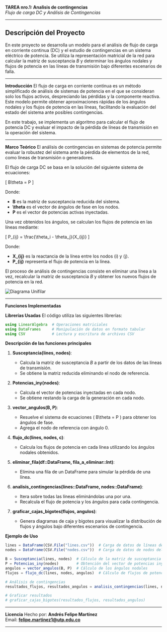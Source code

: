 
**TAREA nro.1: Analisis de contingencias**  
*Flujo de carga DC y Análisis de Contingencias*

---

## Descripción del Proyecto
En este proyecto se desarrolla un modelo para el análisis de flujo de carga en corriente continua (DC) y el estudio de contingencias en un sistema eléctrico de potencia. Se utiliza la representación matricial de la red para calcular la matriz de susceptancia *B* y determinar los ángulos nodales y flujos de potencia en las líneas de transmisión bajo diferentes escenarios de falla.

---

**Introducción**
El flujo de carga en corriente continua es un método simplificado de análisis de sistemas de potencia en el que se consideran solo los flujos activos, despreciando las pérdidas y la componente reactiva. Este modelo permite obtener aproximaciones rápidas de los ángulos nodales y los flujos de potencia en las líneas, facilitando la evaluación del estado del sistema ante posibles contingencias.

En este trabajo, se implementa un algoritmo para calcular el flujo de potencia DC y evaluar el impacto de la pérdida de líneas de transmisión en la operación del sistema.

---

**Marco Teórico**
El análisis de contingencias en sistemas de potencia permite evaluar la robustez del sistema ante la pérdida de elementos de la red, como líneas de transmisión o generadores.

El flujo de carga DC se basa en la solución del siguiente sistema de ecuaciones:

\[ B\theta = P \]

Donde:
- **B** es la matriz de susceptancia reducida del sistema.
- **\theta** es el vector de ángulos de fase en los nodos.
- **P** es el vector de potencias activas inyectadas.

Una vez obtenidos los ángulos, se calculan los flujos de potencia en las líneas mediante:

\[ P_{ij} = \frac{\theta_i - \theta_j}{X_{ij}} \]

Donde:
- **X_{ij}** es la reactancia de la línea entre los nodos \(i\) y \(j\).
- **P_{ij}** representa el flujo de potencia en la línea.

El proceso de análisis de contingencias consiste en eliminar una línea a la vez, recalcular la matriz de susceptancia *B* y obtener los nuevos flujos de potencia en la red.

![Diagrama Unifilar](Unifilar.png)

---
**Funciones Implementadas**

**Librerías Usadas**
El código utiliza las siguientes librerías:
```julia
using LinearAlgebra  # Operaciones matriciales
using DataFrames     # Manipulación de datos en formato tabular
using CSV            # Lectura y escritura de archivos CSV
```

**Descripción de las funciones principales**

1. **Susceptancia(lines, nodes)**:
   - Calcula la matriz de susceptancia *B* a partir de los datos de las líneas de transmisión.
   - Se obtiene la matriz reducida eliminando el nodo de referencia.

2. **Potencias_iny(nodes)**:
   - Calcula el vector de potencias inyectadas en cada nodo.
   - Se obtiene restando la carga de la generación en cada nodo.

3. **vector_angulos(B, P)**:
   - Resuelve el sistema de ecuaciones \( B\theta = P \) para obtener los ángulos de fase.
   - Agrega el nodo de referencia con ángulo 0.

4. **flujo_dc(lines, nodes, c)**:
   - Calcula los flujos de potencia en cada línea utilizando los ángulos nodales obtenidos.

5. **eliminar_fila(df::DataFrame, fila_a_eliminar::Int)**:
   - Elimina una fila de un DataFrame para simular la pérdida de una línea.

6. **analisis_contingencias(lines::DataFrame, nodes::DataFrame)**:
   - Itera sobre todas las líneas eliminándolas una por una.
   - Recalcula el flujo de potencia y los ángulos para cada contingencia.

7. **graficar_cajas_bigotes(flujos, angulos)**:
   - Genera diagramas de caja y bigotes para visualizar la distribución de flujos y ángulos bajo diferentes escenarios de contingencia.

**Ejemplo de Uso**
```julia
lines = DataFrame(CSV.File("lines.csv"))  # Carga de datos de líneas de transmisión
nodes = DataFrame(CSV.File("nodes.csv"))  # Carga de datos de nodos del sistema

B = Susceptancia(lines, nodes)  # Cálculo de la matriz de susceptancia
P = Potencias_iny(nodes)        # Obtención del vector de potencias inyectadas
angulos = vector_angulos(B, P)  # Cálculo de los ángulos nodales
flujos = flujo_dc(lines, nodes, angulos)  # Cálculo de flujos de potencia

# Análisis de contingencias
resultados_flujos, resultados_angulos = analisis_contingencias(lines, nodes)

# Graficar resultados
# graficar_cajas_bigotes(resultados_flujos, resultados_angulos)
```

---

**Licencia**
Hecho por: **Andrés Felipe Martínez**  
Email: **felipe.martinez1@utp.edu.co**  


---
